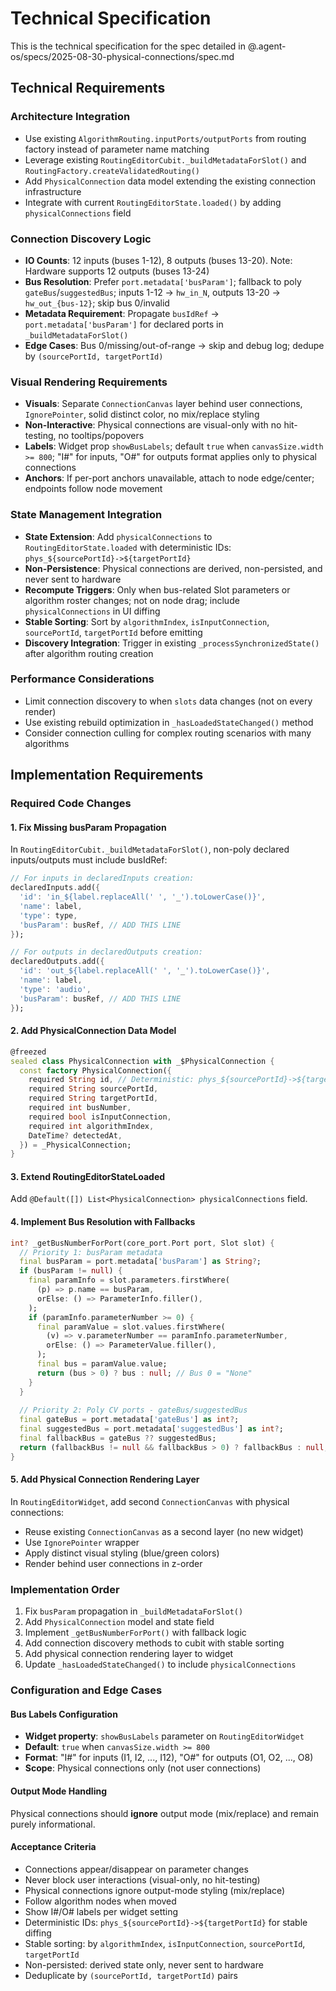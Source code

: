 # Technical Specification

This is the technical specification for the spec detailed in @.agent-os/specs/2025-08-30-physical-connections/spec.md

## Technical Requirements

### Architecture Integration
- Use existing `AlgorithmRouting.inputPorts/outputPorts` from routing factory instead of parameter name matching
- Leverage existing `RoutingEditorCubit._buildMetadataForSlot()` and `RoutingFactory.createValidatedRouting()`
- Add `PhysicalConnection` data model extending the existing connection infrastructure
- Integrate with current `RoutingEditorState.loaded()` by adding `physicalConnections` field

### Connection Discovery Logic
- **IO Counts**: 12 inputs (buses 1-12), 8 outputs (buses 13-20). Note: Hardware supports 12 outputs (buses 13-24)
- **Bus Resolution**: Prefer `port.metadata['busParam']`; fallback to poly `gateBus`/`suggestedBus`; inputs 1-12 → `hw_in_N`, outputs 13-20 → `hw_out_{bus-12}`; skip bus 0/invalid
- **Metadata Requirement**: Propagate `busIdRef` → `port.metadata['busParam']` for declared ports in `_buildMetadataForSlot()`
- **Edge Cases**: Bus 0/missing/out-of-range → skip and debug log; dedupe by `(sourcePortId, targetPortId)`

### Visual Rendering Requirements
- **Visuals**: Separate `ConnectionCanvas` layer behind user connections, `IgnorePointer`, solid distinct color, no mix/replace styling
- **Non-Interactive**: Physical connections are visual-only with no hit-testing, no tooltips/popovers
- **Labels**: Widget prop `showBusLabels`; default `true` when `canvasSize.width >= 800`; "I#" for inputs, "O#" for outputs format applies only to physical connections
- **Anchors**: If per-port anchors unavailable, attach to node edge/center; endpoints follow node movement

### State Management Integration  
- **State Extension**: Add `physicalConnections` to `RoutingEditorState.loaded` with deterministic IDs: `phys_${sourcePortId}->${targetPortId}`
- **Non-Persistence**: Physical connections are derived, non-persisted, and never sent to hardware
- **Recompute Triggers**: Only when bus-related Slot parameters or algorithm roster changes; not on node drag; include `physicalConnections` in UI diffing
- **Stable Sorting**: Sort by `algorithmIndex`, `isInputConnection`, `sourcePortId`, `targetPortId` before emitting
- **Discovery Integration**: Trigger in existing `_processSynchronizedState()` after algorithm routing creation

### Performance Considerations
- Limit connection discovery to when `slots` data changes (not on every render)
- Use existing rebuild optimization in `_hasLoadedStateChanged()` method
- Consider connection culling for complex routing scenarios with many algorithms

## Implementation Requirements

### Required Code Changes

#### 1. Fix Missing busParam Propagation
In `RoutingEditorCubit._buildMetadataForSlot()`, non-poly declared inputs/outputs must include busIdRef:
```dart
// For inputs in declaredInputs creation:
declaredInputs.add({
  'id': 'in_${label.replaceAll(' ', '_').toLowerCase()}',
  'name': label,
  'type': type,
  'busParam': busRef, // ADD THIS LINE
});

// For outputs in declaredOutputs creation:
declaredOutputs.add({
  'id': 'out_${label.replaceAll(' ', '_').toLowerCase()}',
  'name': label,
  'type': 'audio',
  'busParam': busRef, // ADD THIS LINE
});
```

#### 2. Add PhysicalConnection Data Model
```dart
@freezed
sealed class PhysicalConnection with _$PhysicalConnection {
  const factory PhysicalConnection({
    required String id, // Deterministic: phys_${sourcePortId}->${targetPortId}
    required String sourcePortId,
    required String targetPortId,
    required int busNumber,
    required bool isInputConnection,
    required int algorithmIndex,
    DateTime? detectedAt,
  }) = _PhysicalConnection;
}
```

#### 3. Extend RoutingEditorStateLoaded
Add `@Default([]) List<PhysicalConnection> physicalConnections` field.

#### 4. Implement Bus Resolution with Fallbacks
```dart
int? _getBusNumberForPort(core_port.Port port, Slot slot) {
  // Priority 1: busParam metadata
  final busParam = port.metadata['busParam'] as String?;
  if (busParam != null) {
    final paramInfo = slot.parameters.firstWhere(
      (p) => p.name == busParam,
      orElse: () => ParameterInfo.filler(),
    );
    if (paramInfo.parameterNumber >= 0) {
      final paramValue = slot.values.firstWhere(
        (v) => v.parameterNumber == paramInfo.parameterNumber,
        orElse: () => ParameterValue.filler(),
      );
      final bus = paramValue.value;
      return (bus > 0) ? bus : null; // Bus 0 = "None"
    }
  }
  
  // Priority 2: Poly CV ports - gateBus/suggestedBus
  final gateBus = port.metadata['gateBus'] as int?;
  final suggestedBus = port.metadata['suggestedBus'] as int?;
  final fallbackBus = gateBus ?? suggestedBus;
  return (fallbackBus != null && fallbackBus > 0) ? fallbackBus : null;
}
```

#### 5. Add Physical Connection Rendering Layer
In `RoutingEditorWidget`, add second `ConnectionCanvas` with physical connections:
- Reuse existing `ConnectionCanvas` as a second layer (no new widget)
- Use `IgnorePointer` wrapper
- Apply distinct visual styling (blue/green colors)
- Render behind user connections in z-order

### Implementation Order
1. Fix `busParam` propagation in `_buildMetadataForSlot()`
2. Add `PhysicalConnection` model and state field
3. Implement `_getBusNumberForPort()` with fallback logic
4. Add connection discovery methods to cubit with stable sorting
5. Add physical connection rendering layer to widget
6. Update `_hasLoadedStateChanged()` to include `physicalConnections`

### Configuration and Edge Cases

#### Bus Labels Configuration
- **Widget property**: `showBusLabels` parameter on `RoutingEditorWidget`  
- **Default**: `true` when `canvasSize.width >= 800`
- **Format**: "I#" for inputs (I1, I2, ..., I12), "O#" for outputs (O1, O2, ..., O8)
- **Scope**: Physical connections only (not user connections)

#### Output Mode Handling
Physical connections should **ignore** output mode (mix/replace) and remain purely informational.

#### Acceptance Criteria
- Connections appear/disappear on parameter changes
- Never block user interactions (visual-only, no hit-testing)
- Physical connections ignore output-mode styling (mix/replace)
- Follow algorithm nodes when moved
- Show I#/O# labels per widget setting
- Deterministic IDs: `phys_${sourcePortId}->${targetPortId}` for stable diffing
- Stable sorting: by `algorithmIndex`, `isInputConnection`, `sourcePortId`, `targetPortId`
- Non-persisted: derived state only, never sent to hardware
- Deduplicate by `(sourcePortId, targetPortId)` pairs